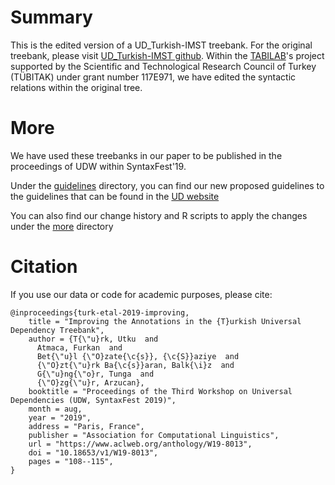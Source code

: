 
# Summary

This is the edited version of a UD_Turkish-IMST treebank. For the original treebank, please visit [UD_Turkish-IMST github](https://github.com/UniversalDependencies/UD_Turkish-IMST/). Within the [TABILAB](http://http://tabilab.cmpe.boun.edu.tr/)'s project supported by the Scientific and Technological Research Council of Turkey (TÜBITAK) under grant number 117E971, we have edited the syntactic relations within the original tree.

# More

We have used these treebanks in our paper to be published in the proceedings of UDW within SyntaxFest'19.

Under the [guidelines](https://github.com/boun-tabi/UD_Turkish-BIMST/tree/master/guidelines/)  directory, you can find our new proposed guidelines to the guidelines that can be found in the [UD website](https://universaldependencies.org/u/dep/all.html)

You can also find our change history and R scripts to apply the changes under the [more](https://github.com/boun-tabi/UD_TURKISH-BPUD/tree/master/more/) directory

# Citation

If you use our data or code for academic purposes, please cite:

```
@inproceedings{turk-etal-2019-improving,
    title = "Improving the Annotations in the {T}urkish Universal Dependency Treebank",
    author = {T{\"u}rk, Utku  and
      Atmaca, Furkan  and
      Bet{\"u}l {\"O}zate{\c{s}}, {\c{S}}aziye  and
      {\"O}zt{\"u}rk Ba{\c{s}}aran, Balk{\i}z  and
      G{\"u}ng{\"o}r, Tunga  and
      {\"O}zg{\"u}r, Arzucan},
    booktitle = "Proceedings of the Third Workshop on Universal Dependencies (UDW, SyntaxFest 2019)",
    month = aug,
    year = "2019",
    address = "Paris, France",
    publisher = "Association for Computational Linguistics",
    url = "https://www.aclweb.org/anthology/W19-8013",
    doi = "10.18653/v1/W19-8013",
    pages = "108--115",
}

```
